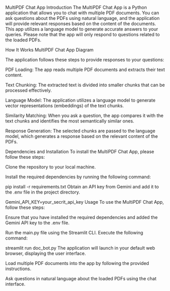 MultiPDF Chat App
Introduction
The MultiPDF Chat App is a Python application that allows you to chat with multiple PDF documents. You can ask questions about the PDFs using natural language, and the application will provide relevant responses based on the content of the documents. This app utilizes a language model to generate accurate answers to your queries. Please note that the app will only respond to questions related to the loaded PDFs.

How It Works
MultiPDF Chat App Diagram

The application follows these steps to provide responses to your questions:

PDF Loading: The app reads multiple PDF documents and extracts their text content.

Text Chunking: The extracted text is divided into smaller chunks that can be processed effectively.

Language Model: The application utilizes a language model to generate vector representations (embeddings) of the text chunks.

Similarity Matching: When you ask a question, the app compares it with the text chunks and identifies the most semantically similar ones.

Response Generation: The selected chunks are passed to the language model, which generates a response based on the relevant content of the PDFs.

Dependencies and Installation
To install the MultiPDF Chat App, please follow these steps:

Clone the repository to your local machine.

Install the required dependencies by running the following command:

pip install -r requirements.txt
Obtain an API key from Gemini and add it to the .env file in the project directory.

Gemini_API_KEY=your_secrit_api_key
Usage
To use the MultiPDF Chat App, follow these steps:

Ensure that you have installed the required dependencies and added the Gemini API key to the .env file.

Run the main.py file using the Streamlit CLI. Execute the following command:

streamlit run doc_bot.py
The application will launch in your default web browser, displaying the user interface.

Load multiple PDF documents into the app by following the provided instructions.

Ask questions in natural language about the loaded PDFs using the chat interface.
